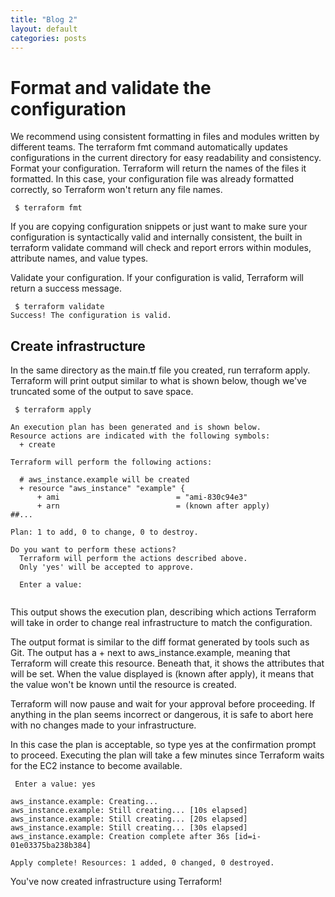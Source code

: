 ```yaml
---
title: "Blog 2"
layout: default
categories: posts
---
```

<h1> Format and validate the configuration </h1>
<p> We recommend using consistent formatting in files and modules written by different teams. The terraform fmt command automatically updates configurations in the current directory for easy readability and consistency. Format your configuration. Terraform will return the names of the files it formatted. In this case, your configuration file was already formatted correctly, so Terraform won't return any file names. </p>
<pre><code> $ terraform fmt </code></pre>

<p> If you are copying configuration snippets or just want to make sure your configuration is syntactically valid and internally consistent, the built in terraform validate command will check and report errors within modules, attribute names, and value types. </p>

<p> Validate your configuration. If your configuration is valid, Terraform will return a success message. </p>

<pre><code> $ terraform validate
Success! The configuration is valid. </pre></code>

<h2> Create infrastructure </h2>
<p> In the same directory as the main.tf file you created, run terraform apply. Terraform will print output similar to what is shown below, though we've truncated some of the output to save space. </p>

<pre><code> $ terraform apply

An execution plan has been generated and is shown below.
Resource actions are indicated with the following symbols:
  + create

Terraform will perform the following actions:

  # aws_instance.example will be created
  + resource "aws_instance" "example" {
      + ami                          = "ami-830c94e3"
      + arn                          = (known after apply)
##...

Plan: 1 to add, 0 to change, 0 to destroy.

Do you want to perform these actions?
  Terraform will perform the actions described above.
  Only 'yes' will be accepted to approve.

  Enter a value:
  </code></pre>

<p> This output shows the execution plan, describing which actions Terraform will take in order to change real infrastructure to match the configuration.

The output format is similar to the diff format generated by tools such as Git. The output has a + next to aws_instance.example, meaning that Terraform will create this resource. Beneath that, it shows the attributes that will be set. When the value displayed is (known after apply), it means that the value won't be known until the resource is created.

Terraform will now pause and wait for your approval before proceeding. If anything in the plan seems incorrect or dangerous, it is safe to abort here with no changes made to your infrastructure.

In this case the plan is acceptable, so type yes at the confirmation prompt to proceed. Executing the plan will take a few minutes since Terraform waits for the EC2 instance to become available. </p>

<pre><code> Enter a value: yes

aws_instance.example: Creating...
aws_instance.example: Still creating... [10s elapsed]
aws_instance.example: Still creating... [20s elapsed]
aws_instance.example: Still creating... [30s elapsed]
aws_instance.example: Creation complete after 36s [id=i-01e03375ba238b384]

Apply complete! Resources: 1 added, 0 changed, 0 destroyed.
</code></pre>

<p> You've now created infrastructure using Terraform! </p>
